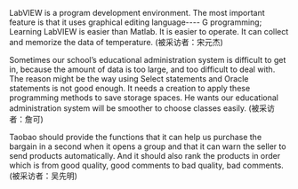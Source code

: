 LabVIEW is a program development environment. 
The most important feature is that it uses graphical editing language---- G programming; 
Learning LabVIEW is easier than Matlab. It is easier to operate. 
It can collect and memorize the data of temperature. (被采访者：宋元杰)

Sometimes our school’s educational administration system is difficult to get in, because the amount of data is too large, and too difficult to deal with. 
The reason might be the way using Select statements and Oracle statements is not good enough. 
It needs a creation to apply these programming methods to save storage spaces. 
He wants our educational administration system will be smoother to choose classes easily.  (被采访者：詹可)

Taobao should provide the functions that it can help us purchase the bargain in a second when it opens a group and that it can warn the seller to send products automatically. 
And it should also rank the products in order which is from good quality, good comments to bad quality, bad comments.  (被采访者：吴先明) 
